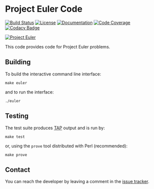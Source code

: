 # Project Euler Code

[![Build Status](https://travis-ci.com/jeremylt/ProjectEuler.svg?branch=master)](https://travis-ci.com/jeremylt/ProjectEuler)
[![License](https://img.shields.io/badge/License-BSD%203--Clause-green.svg)](https://opensource.org/licenses/BSD-3-Clause)
[![Documentation](https://codedocs.xyz/jeremylt/ProjectEuler.svg)](https://codedocs.xyz/jeremylt/ProjectEuler/)
[![Code Coverage](https://codecov.io/gh/jeremylt/ProjectEuler/branch/master/graphs/badge.svg)](https://codecov.io/gh/jeremylt/ProjectEuler/)
[![Codacy Badge](https://api.codacy.com/project/badge/Grade/31e9ba42db8c46cdb00ff55c1491d344)](https://www.codacy.com/manual/jeremylt/ProjectEuler?utm_source=github.com&amp;utm_medium=referral&amp;utm_content=jeremylt/ProjectEuler&amp;utm_campaign=Badge_Grade)

[![Project Euler](https://projecteuler.net/profile/JeremyLukeT.png)](https://projecteuler.net/profile/JeremyLukeT.png)

This code provides code for Project Euler problems.

## Building

To build the interactive command line interface:

    make euler

and to run the interface:

    ./euler

## Testing

The test suite produces [TAP](https://testanything.org) output and is run by:

    make test

or, using the `prove` tool distributed with Perl (recommended):

    make prove

## Contact

You can reach the developer by leaving a comment in the
[issue tracker](https://github.com/jeremylt/ProjectEuler/issues).
